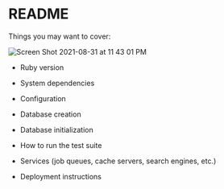 # README

Things you may want to cover:


![Screen Shot 2021-08-31 at 11 43 01 PM](https://user-images.githubusercontent.com/13910891/131620616-19dc7104-c319-48f1-b62a-ef8b1048efb6.png)

* Ruby version

* System dependencies

* Configuration

* Database creation

* Database initialization

* How to run the test suite

* Services (job queues, cache servers, search engines, etc.)

* Deployment instructions

